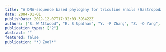 ```yaml
---
title: "A DNA-sequence based phylogeny for triculine snails (Gastropoda: Pomatiopsidae: Triculinae), intermediate hosts for Schistosoma (Trematoda: Digenea): phylogeography and the origin of Neotricula"
date: 2004-01-01
publishDate: 2019-12-07T17:32:03.398422Z
authors: ["S. W Attwood", "E. S Upatham", "Y. -P Zhang", "Z. -Q Yang", "V. R Southgate"]
publication_types: ["2"]
abstract: ""
featured: false
publication: "*J Zool*"
---
```


